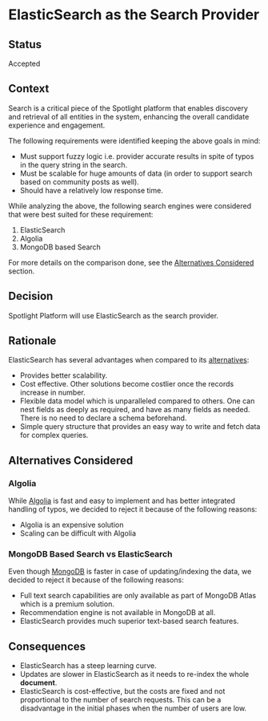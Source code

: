 # ElasticSearch as the Search Provider

## Status
Accepted

## Context
Search is a critical piece of the Spotlight platform that  enables discovery and retrieval of all entities in the system,  enhancing the overall candidate experience and engagement.

The following requirements were identified keeping the above goals in mind:
- Must support fuzzy logic i.e. provider accurate results in spite of typos in the query string in the search.
- Must be scalable for huge amounts of data (in order to support search based on community posts as well).
- Should have a relatively low response time.

While analyzing the above, the following search engines were considered that were best suited for these requirement:
1. ElasticSearch
2. Algolia
3. MongoDB based Search

For more details on the comparison done, see the [Alternatives Considered](#alternatives-considered) section.

## Decision 
Spotlight Platform will use ElasticSearch as the search provider.

## Rationale
ElasticSearch has several advantages when compared to its [alternatives](#alternatives-considered):
- Provides better scalability.
- Cost effective. Other solutions become costlier once the records increase in number.
- Flexible data model which is unparalleled compared to others. One can nest fields as deeply as required, and have as many fields as needed. There is no need to declare a schema beforehand.
- Simple query structure that provides an easy way to write and fetch data for complex queries.

## Alternatives Considered

### Algolia

While [Algolia](https://www.algolia.com/) is fast and easy to implement and has better integrated handling of typos, we decided to reject it because of the following reasons:
- Algolia is an expensive solution
- Scaling can be difficult with Algolia

### MongoDB Based Search vs ElasticSearch

Even though [MongoDB](https://www.mongodb.com/docs/manual/text-search/) is faster in case of updating/indexing the data, we decided to reject it because of the following reasons:
- Full text search capabilities are only available as part of MongoDB Atlas which is a premium solution.
- Recommendation engine is not available in MongoDB at all.
- ElasticSearch provides much superior text-based search features.

## Consequences
- ElasticSearch has a steep learning curve.
- Updates are slower in ElasticSearch as it needs to re-index the whole **document**.
- ElasticSearch is cost-effective, but the costs are fixed and not proportional to the number of search requests. This can be a disadvantage in the initial phases when the number of users are low.